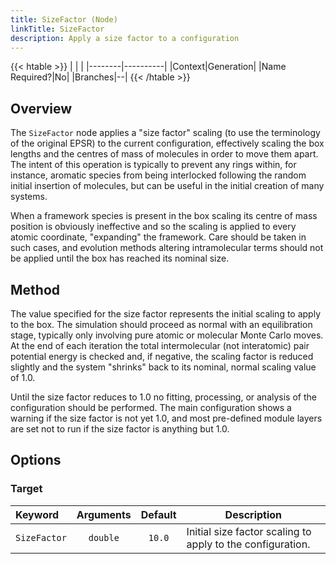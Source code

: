 ```yaml
---
title: SizeFactor (Node)
linkTitle: SizeFactor
description: Apply a size factor to a configuration
---
```


{{< htable >}}
| | |
|--------|----------|
|Context|Generation|
|Name Required?|No|
|Branches|--|
{{< /htable >}}

## Overview

The `SizeFactor` node applies a "size factor" scaling (to use the terminology of the original EPSR) to the current configuration, effectively scaling the box lengths and the centres of mass of molecules in order to move them apart. The intent of this operation is typically to prevent any rings within, for instance, aromatic species from being interlocked following the random initial insertion of molecules, but can be useful in the initial creation of many systems.

When a framework species is present in the box scaling its centre of mass position is obviously ineffective and so the scaling is applied to every atomic coordinate, "expanding" the framework. Care should be taken in such cases, and evolution methods altering intramolecular terms should not be applied until the box has reached its nominal size.

## Method

The value specified for the size factor represents the initial scaling to apply to the box. The simulation should proceed as normal with an equilibration stage, typically only involving pure atomic or molecular Monte Carlo moves. At the end of each iteration the total intermolecular (not interatomic) pair potential energy is checked and, if negative, the scaling factor is reduced slightly and the system "shrinks" back to its nominal, normal scaling value of 1.0.

Until the size factor reduces to 1.0 no fitting, processing, or analysis of the configuration should be performed. The main configuration shows a warning if the size factor is not yet 1.0, and most pre-defined module layers are set not to run if the size factor is anything but 1.0.

## Options

### Target

|Keyword|Arguments|Default|Description|
|:------|:--:|:-----:|-----------|
|`SizeFactor`|`double`|`10.0`|Initial size factor scaling to apply to the configuration.|

